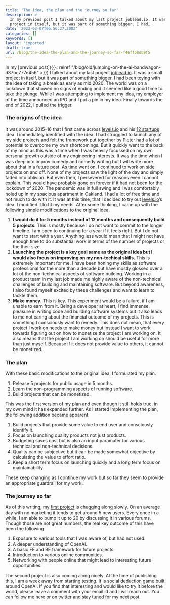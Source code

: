 ```yaml
---
title: 'The idea, the plan and the journey so far'
description: >-
  In my previous post I talked about my last project joblead.io. It was a small
  project in itself, but it was part of something bigger. I had…
date: '2023-03-07T06:56:27.200Z'
categories: []
keywords: []
layout: 'imported'
draft: true
url: /blog/the-idea-the-plan-and-the-journey-so-far-f46ffb8db9f5
---
```


In my [previous post]({{< relref "/blog/old/jumping-on-the-ai-bandwagon-d37bc777e456" >}}) I talked about my last project [joblead.io](https://joblead.io). It was a small project in itself, but it was part of something bigger. I had been toying with the idea of taking a break as early as mid 2020. The world was on a lockdown that showed no signs of ending and it seemed like a good time to take the plunge. While I was attempting to implement my idea, my employer of the time announced an IPO and I put a pin in my idea. Finally towards the end of 2022, I pulled the trigger.

### The origins of the idea

It was around 2015–16 that I first came across [levels.io](https://medium.com/u/75452cb7f664) and his [12 startups](https://levels.io/12-startups-12-months/) idea. I immediately identified with the idea. I had struggled to launch any of my side projects and felt the framework put together by Pieter had a lot of potential to overcome my own shortcomings. But it quickly went to the back of my mind as this was a time when I was heavily focussed on my own personal growth outside of my engineering interests. It was the time when I was deep into improv comedy and comedy writing but I will write more about that in a future post. As time went on, I continued to work on side projects on and off. None of my projects saw the light of the day and simply faded into oblivion. But even then, I persevered for reasons even I cannot explain. This would have probably gone on forever if it had not been for the lockdown of 2020. The pandemic was in full swing and I was comfortably holed up in my spacious apartment in Oakland. I had a lot of free time and not much to do with it. It was at this time, that I decided to try out [levels.io](https://medium.com/u/75452cb7f664)’s idea. I modified it to fit my needs. After some thinking, I came up with the following simple modifications to the original idea.

1.  **I would do it for 5 months instead of 12 months and consequently build 5 projects.** This is mostly because I do not want to commit to the longer timeline. I am open to continuing for a year if it feels right. But I do not want to start with a year. Anything less would mean that I might not have enough time to do substantial work in terms of the number of projects or the their size.
2.  **Launching the project is a key goal same as the original idea but I would also focus on improving on my non-techical skills.** This is extremely important for me. I have been honing my skills as software professional for the more than a decade but have mostly glossed over a lot of the non-technical aspects of software building. Working in a product team in my last job made me highly aware of the non-technical challenges of building and maintaining software. But beyond awareness, I also found myself excited by these challenges and want to learn to tackle them.
3.  **Make money.** This is key. This experiment would be a failure, if I am unable to earn from it. Being a developer at heart, I find immense pleasure in writing code and building software systems but it also leads to me not caring about the financial outcome of my projects. This is something I consciously want to remedy. This does not mean, that every project I work on needs to make money but instead I want to work towards figuring out on how to monetize the project I am working on. It also means that the project I am working on should be useful for more than just myself. Because if it does not provide value to others, it cannot be monetized.

### The plan

With these basic modifications to the original idea, I formulated my plan.

1.  Release 5 projects for public usage in 5 months.
2.  Learn the non-programming aspects of running software.
3.  Build projects that can be monetized.

This was the first version of my plan and even though it still holds true, in my own mind it has expanded further. As I started implementing the plan, the following addition became apparent.

1.  Build projects that provide some value to end user and consciously identify it.
2.  Focus on launching quality products not just products.
3.  Budgeting saves cost but is also an input paramater for various technical and non-technical decisions.
4.  Quality can be subjective but it can be made somewhat objective by calculating the value to effort ratio.
5.  Keep a short term focus on launching quickly and a long term focus on maintainability.

These keep changing as I continue my work but so far they seem to provide an appropriate guardrail for my work.

### The journey so far

As of this writing, my [first project](https://www.joblead.io) is chugging along slowly. On an average day with no marketing it tends to get around 5 new users. Every once in a while, I am able to bump it up to 20 by discussing it in various forums. Though those are not great numbers, the real key outcome of this have been the following

1.  Exposure to various tools that I was aware of, but had not used.
2.  A deeper understanding of OpenAi.
3.  A basic FE and BE framework for future projects.
4.  Introduction to various online communities.
5.  Networking with people online that might lead to interesting future opportunities.

The second project is also coming along nicely. At the time of publishing this, I am a week away from starting testing. It is social deduction game built around OpenAI. If you find that interesting and would like to try it before the world, please leave a comment with your email id and I will reach out. You can follow me here or on [twitter](https://twitter.com/vipulvpatil) and stay tuned for my next post.
